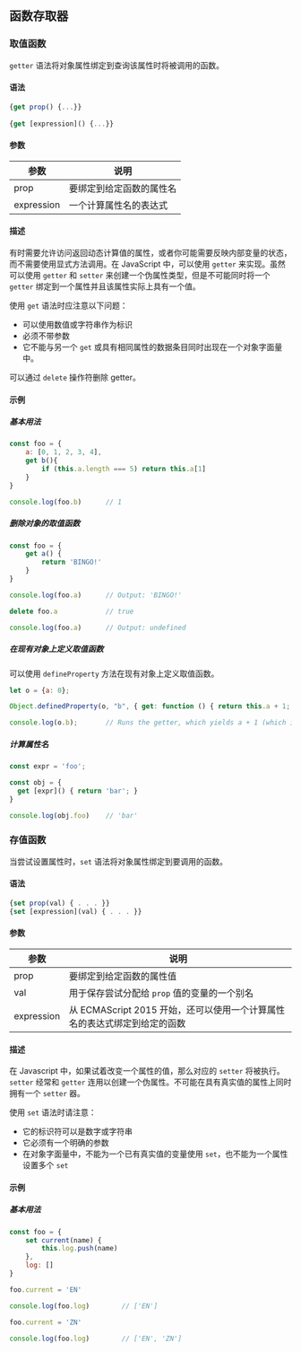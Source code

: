 ## 函数存取器

### 取值函数

`getter` 语法将对象属性绑定到查询该属性时将被调用的函数。

#### 语法

```js
{get prop() {...}}
 
{get [expression]() {...}}
```

#### 参数

| 参数       | 说明                     |
| ---------- | ------------------------ |
| prop       | 要绑定到给定函数的属性名 |
| expression | 一个计算属性名的表达式   |

#### 描述

有时需要允许访问返回动态计算值的属性，或者你可能需要反映内部变量的状态，而不需要使用显式方法调用。在  JavaScript 中，可以使用 `getter` 来实现。虽然可以使用 `getter` 和 `setter` 来创建一个伪属性类型，但是不可能同时将一个 `getter` 绑定到一个属性并且该属性实际上具有一个值。

使用 `get` 语法时应注意以下问题：

- 可以使用数值或字符串作为标识
- 必须不带参数
- 它不能与另一个 `get` 或具有相同属性的数据条目同时出现在一个对象字面量中。

可以通过 `delete` 操作符删除 getter。

#### 示例

##### 基本用法

```js
const foo = {
    a: [0, 1, 2, 3, 4],
    get b(){
		if (this.a.length === 5) return this.a[1]
	}
}

console.log(foo.b)		// 1
```

##### 删除对象的取值函数

```js
const foo = {
    get a() {
        return 'BINGO!'
    }
}

console.log(foo.a)		// Output: 'BINGO!'

delete foo.a			// true

console.log(foo.a)		// Output: undefined
```

##### 在现有对象上定义取值函数

可以使用 `defineProperty` 方法在现有对象上定义取值函数。

```js
let o = {a: 0};

Object.definedProperty(o, "b", { get: function () { return this.a + 1; }});

console.log(o.b); 		// Runs the getter, which yields a + 1 (which is 1)
```

##### 计算属性名

```js
const expr = 'foo';

const obj = {
  get [expr]() { return 'bar'; }
}

console.log(obj.foo) 	// 'bar'
```

### 存值函数

当尝试设置属性时，`set` 语法将对象属性绑定到要调用的函数。

#### 语法

```js
{set prop(val) { . . . }}
{set [expression](val) { . . . }}
```

#### 参数

| 参数       | 说明                                                         |
| ---------- | ------------------------------------------------------------ |
| prop       | 要绑定到给定函数的属性值                                     |
| val        | 用于保存尝试分配给 `prop` 值的变量的一个别名                 |
| expression | 从 ECMAScript 2015 开始，还可以使用一个计算属性名的表达式绑定到给定的函数 |

#### 描述

在 Javascript 中，如果试着改变一个属性的值，那么对应的 `setter` 将被执行。`setter` 经常和 `getter` 连用以创建一个伪属性。不可能在具有真实值的属性上同时拥有一个 `setter` 器。

使用 `set` 语法时请注意：

- 它的标识符可以是数字或字符串
- 它必须有一个明确的参数
- 在对象字面量中，不能为一个已有真实值的变量使用 `set`，也不能为一个属性设置多个 `set`

#### 示例

##### 基本用法

```js
const foo = {
    set current(name) {
        this.log.push(name)
    },
    log: []
}

foo.current = 'EN'

console.log(foo.log)		// ['EN']

foo.current = 'ZN'

console.log(foo.log)		// ['EN', 'ZN']
```